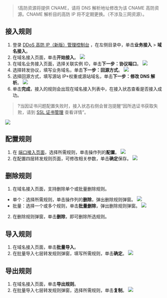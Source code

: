 >!高防资源将提供 CNAME，请将 DNS 解析地址修改为该 CNAME 高防资源。CNAME 解析目的高防 IP 将不定期更换。（不涉及三网资源）。
>
## 接入规则
1. 登录 [DDoS 高防 IP（新版）管理控制台](https://console.cloud.tencent.com/ddos/antiddos-advanced/access/l4) ，在左侧目录中，单击**业务接入** > **域名接入**。
2. 在域名接入页面，单击**开始接入**。
![](https://qcloudimg.tencent-cloud.cn/raw/db44511683c6c877527023e42812f16f.png)
2. 在域名业务接入页面，选择关联实例 ID，单击**下一步：协议端口**。
![](https://qcloudimg.tencent-cloud.cn/raw/cb34d158285b13da22e52584bd033596.png)
3. 选择转发协议，填写业务域名，单击**下一步：回源方式**。
![](https://qcloudimg.tencent-cloud.cn/raw/eeed7116f9faa0c3a4070b884d1e2bf7.png)
4. 选择回源方式，填写源站 IP+权重或源站域名，单击**下一步：修改 DNS 解析**。
![](https://qcloudimg.tencent-cloud.cn/raw/461e7fa91880f2386988390dd6701c82.png)
5. 单击**完成**，接入的规则会出现在域名接入列表中，在接入状态查看是否接入成功。
>?当因证书问题配置失败时，接入状态右侧会冒泡提醒“因所选证书获取失败，请到 [SSL 证书管理](https://console.cloud.tencent.com/ssl) 查看详情”。
>
![](https://qcloudimg.tencent-cloud.cn/raw/befd1427e53b0bbf1d5e4545b9892efe.png)


## 配置规则
1. 在 [端口接入页面](https://console.cloud.tencent.com/ddos/antiddos-advanced/access/l4)，选择所需规则，单击操作列的**配置**。
![](https://qcloudimg.tencent-cloud.cn/raw/6c6426aca544bd6c6e97d0a11bda2339.png)
2. 在配置四层转发规则页面，可修改相关参数，单击**确定**保存。
![](https://qcloudimg.tencent-cloud.cn/raw/a92966c8b0aee0fb0a8f0242e4abe4e1.png)

## 删除规则
1. 在域名接入页面，支持删除单个或批量删除规则。
 - 单个：选择所需规则，单击操作列的**删除**，弹出删除规则弹窗。
![](https://qcloudimg.tencent-cloud.cn/raw/cfd72d7912c453435a10c09a4b80c550.png)
 - 批量：选择一个或多个规则，单击**批量删除**，弹出删除规则弹窗。
![](https://qcloudimg.tencent-cloud.cn/raw/2170476d8b9f03c74719e6b55216737c.png)
2. 在删除规则弹窗，单击**删除**，即可删除所选规则。

## 导入规则
1. 在域名接入页面，单击**批量导入**。
2. 在批量导入七层转发规则弹窗，填写所需规则，单击**确定**。
![](https://qcloudimg.tencent-cloud.cn/raw/7d2193602b45d3a893eceb8a5c476f3a.png)


## 导出规则
1. 在域名接入页面，单击**导出规则**。
2. 在批量导入七层转发规则弹窗，选择所需规则，单击**复制**。
![](https://qcloudimg.tencent-cloud.cn/raw/52691136873172d003350c2e7b6985e8.png)
